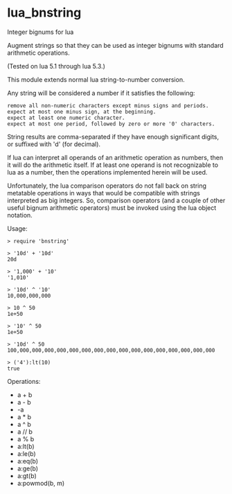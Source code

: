 # lua_bnstring

Integer bignums for lua

Augment strings so that they can be used as integer bignums with
standard arithmetic operations.

(Tested on lua 5.1 through lua 5.3.)

This module extends normal lua string-to-number conversion.

Any string will be considered a number if it satisfies the following:

    remove all non-numeric characters except minus signs and periods.
    expect at most one minus sign, at the beginning.
    expect at least one numeric character.
    expect at most one period, followed by zero or more '0' characters.

String results are comma-separated if they have enough significant digits,
or suffixed with 'd' (for decimal).

If lua can interpret all operands of an arithmetic operation as numbers,
then it will do the arithmetic itself.  If at least one operand is not
recognizable to lua as a number, then the operations implemented herein
will be used.

Unfortunately, the lua comparison operators do not fall back on string
metatable operations in ways that would be compatible with strings
interpreted as big integers.  So, comparison operators (and a couple of other
useful bignum arithmetic operators) must be invoked using the lua object
notation.

Usage:

    > require 'bnstring'
    
    > '10d' + '10d'
    20d
    
    > '1,000' + '10'
    '1,010'
    
    > '10d' ^ '10'
    10,000,000,000
    
    > 10 ^ 50
    1e+50
    
    > '10' ^ 50
    1e+50
    
    > '10d' ^ 50
    100,000,000,000,000,000,000,000,000,000,000,000,000,000,000,000,000
    
    > ('4'):lt(10)
    true

Operations:
* a + b
* a - b
* -a
* a * b
* a ^ b
* a // b
* a % b
* a:lt(b)
* a:le(b)
* a:eq(b)
* a:ge(b)
* a:gt(b)
* a:powmod(b, m)
